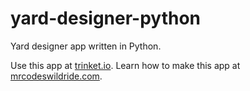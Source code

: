 # yard-designer-python

Yard designer app written in Python.

Use this app at [trinket.io](https://trinket.io/embed/python3/d4c1160b78?outputOnly=true&start=result).
Learn how to make this app at [mrcodeswildride.com](https://www.mrcodeswildride.com/).
